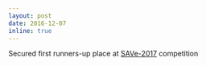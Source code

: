 ```yaml
---
layout: post
date: 2016-12-07
inline: true
---
```


Secured first runners-up place at [SAVe-2017](www.niot.res.in/SAVe/) competition
